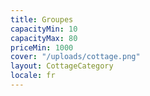 ```yaml
---
title: Groupes
capacityMin: 10
capacityMax: 80
priceMin: 1000
cover: "/uploads/cottage.png"
layout: CottageCategory
locale: fr
---
```

